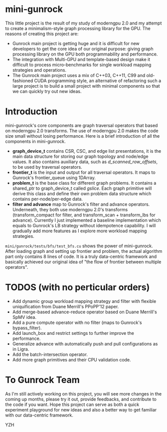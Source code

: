 # mini-gunrock
This little project is the result of my study of moderngpu 2.0 and my attempt to create a minimalism-style graph processing library for the GPU. The reasons of creating this project are:
- Gunrock main project is getting huge and it is difficult for new developers to get the core idea of our original purpose: giving graph processing library on the GPU both programmability and performance.
- The integration with Multi-GPU and template-based design make it difficult to process micro-benchmarks for single workload mapping strategies and operations.
- The Gunrock main project uses a mix of C++03, C++11, C99 and old-fashioned CUDA programming style, an alternative of refactoring such a large project is to build a small project with minimal components so that we can quickly try out new ideas.

# Introduction
mini-gunrock's core components are graph traversal operators that based on moderngpu 2.0 transforms. The use of moderngpu 2.0 makes the code size small without losing performance. Here is a brief introduction of all the components in mini-gunrock.
- **graph_device_t** contains CSR, CSC, and edge list presentations, it is the main data structure for storing our graph topology and node/edge values. It also contains auxiliary data, such as *d_scanned_row_offsets*, to be used by traversal operators.
- **frontier_t** is the input and output for all traversal operators. It maps to Gunrock's frontier_queue using 1DArray.
- **problem_t** is the base class for different graph problems. It contains a shared_ptr to graph_device_t called *gslice*. Each graph primitive will derive this class and define their own problem data structure which contains per-node/per-edge data.
- **filter and advance** map to Gunrock's filter and advance operators. Underneath, they both use moderngpu 2.0's transforms (transform_compact for filter, and transform_scan + transform_lbs for advance). Currently I just implemented a baseline implementation which equals to Gunrock's LB strategy without idempotence capability. I will gradually add more features as I explore more workload mapping strategies.

`mini/gunrock/tests/bfs/test_bfs.cu` shows the power of mini-gunrock. After loading graph and setting up frontier and problem, the actual algorithm part only contains 8 lines of code. It is a truly data-centric framework and basically achieved our original idea of "the flow of frontier between multiple operators".

# TODOS (with no perticular orders)
- Add dynamic group workload mapping strategy and filter with flexible uniquification from Duane Merrill's PPoPP'12 paper.
- Add merge-based advance-reduce operator based on Duane Merrill's SpMV idea.
- Add a pure compute operator with no filter (maps to Gunrock's bypass_filter).
- Add launch_box and restrict settings to further improve the performance.
- Generalize advance with automatically push and pull configurations as in Ligra.
- Add the batch-intersection operator.
- Add more graph primitives and their CPU validation code.

# To Gunrock Team
As I'm still actively working on this project, you will see more changes in the coming up months, please try it out, provide feedbacks, and contribute to the code if you want. Hope this project can serve as both a quick experiment playground for new ideas and also a better way to get familiar with our data-centric framework.

YZH
